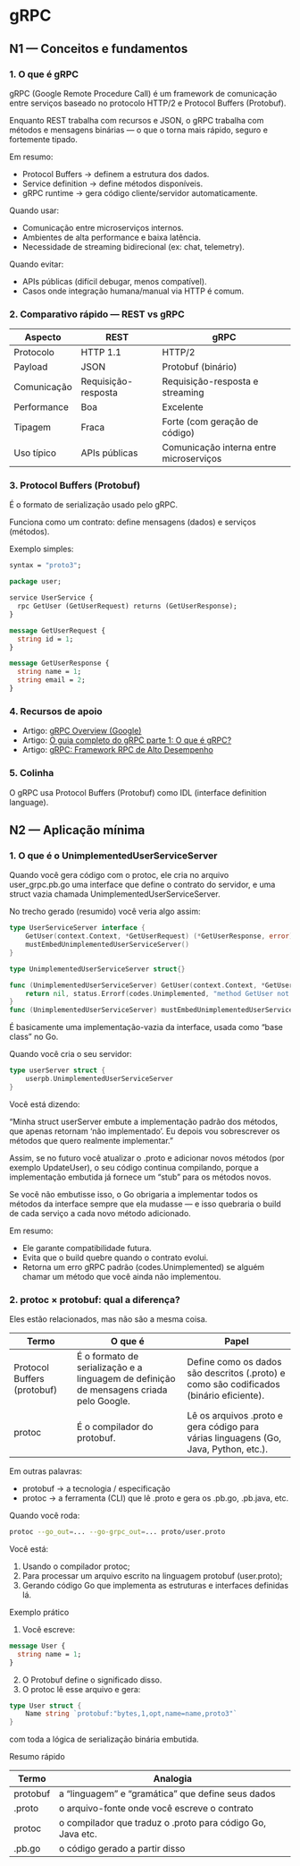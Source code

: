 # gRPC

## N1 — Conceitos e fundamentos 

### 1. O que é gRPC

gRPC (Google Remote Procedure Call) é um framework de comunicação entre serviços baseado no protocolo HTTP/2 e Protocol Buffers (Protobuf).

Enquanto REST trabalha com recursos e JSON, o gRPC trabalha com métodos e mensagens binárias — o que o torna mais rápido, seguro e fortemente tipado.

Em resumo:

- Protocol Buffers → definem a estrutura dos dados.
- Service definition → define métodos disponíveis.
- gRPC runtime → gera código cliente/servidor automaticamente.

Quando usar:

- Comunicação entre microserviços internos.
- Ambientes de alta performance e baixa latência.
- Necessidade de streaming bidirecional (ex: chat, telemetry).

Quando evitar:

- APIs públicas (difícil debugar, menos compatível).
- Casos onde integração humana/manual via HTTP é comum.

### 2. Comparativo rápido — REST vs gRPC

| Aspecto | REST | gRPC |
| --- | --- | --- |
| Protocolo | HTTP 1.1 | HTTP/2 |
| Payload | JSON | Protobuf (binário) |
| Comunicação | Requisição-resposta | Requisição-resposta e streaming |
| Performance | Boa | Excelente |
| Tipagem | Fraca | Forte (com geração de código) |
| Uso típico | APIs públicas | Comunicação interna entre microserviços |

### 3. Protocol Buffers (Protobuf)

É o formato de serialização usado pelo gRPC.

Funciona como um contrato: define mensagens (dados) e serviços (métodos).

Exemplo simples:

```protobuf
syntax = "proto3";

package user;

service UserService {
  rpc GetUser (GetUserRequest) returns (GetUserResponse);
}

message GetUserRequest {
  string id = 1;
}

message GetUserResponse {
  string name = 1;
  string email = 2;
}
```

### 4. Recursos de apoio

- Artigo: [gRPC Overview (Google)](https://grpc.io/docs/what-is-grpc/introduction/)
- Artigo: [O guia completo do gRPC parte 1: O que é gRPC?](https://blog.lsantos.dev/guia-grpc-1/)
- Artigo: [gRPC: Framework RPC de Alto Desempenho](https://api7.ai/pt/learning-center/api-101/what-is-grpc)

### 5. Colinha

O gRPC usa Protocol Buffers (Protobuf) como IDL (interface definition language).

## N2 — Aplicação mínima

### 1. O que é o UnimplementedUserServiceServer

Quando você gera código com o protoc, ele cria no arquivo user_grpc.pb.go uma interface que define o contrato do servidor, e uma struct vazia chamada UnimplementedUserServiceServer.

No trecho gerado (resumido) você veria algo assim:

```go
type UserServiceServer interface {
    GetUser(context.Context, *GetUserRequest) (*GetUserResponse, error)
    mustEmbedUnimplementedUserServiceServer()
}

type UnimplementedUserServiceServer struct{}

func (UnimplementedUserServiceServer) GetUser(context.Context, *GetUserRequest) (*GetUserResponse, error) {
    return nil, status.Errorf(codes.Unimplemented, "method GetUser not implemented")
}
func (UnimplementedUserServiceServer) mustEmbedUnimplementedUserServiceServer() {}
```

É basicamente uma implementação-vazia da interface, usada como “base class” no Go.

Quando você cria o seu servidor:

```go
type userServer struct {
    userpb.UnimplementedUserServiceServer
}
```

Você está dizendo:

“Minha struct userServer embute a implementação padrão dos métodos, que apenas retornam ‘não implementado’. Eu depois vou sobrescrever os métodos que quero realmente implementar.”

Assim, se no futuro você atualizar o .proto e adicionar novos métodos (por exemplo UpdateUser), o seu código continua compilando, porque a implementação embutida já fornece um “stub” para os métodos novos.

Se você não embutisse isso, o Go obrigaria a implementar todos os métodos da interface sempre que ela mudasse — e isso quebraria o build de cada serviço a cada novo método adicionado.

Em resumo:

- Ele garante compatibilidade futura.
- Evita que o build quebre quando o contrato evolui.
- Retorna um erro gRPC padrão (codes.Unimplemented) se alguém chamar um método que você ainda não implementou.

### 2. protoc × protobuf: qual a diferença?

Eles estão relacionados, mas não são a mesma coisa.

| Termo | O que é | Papel |
| --- | --- | --- |
| Protocol Buffers (protobuf) | É o formato de serialização e a linguagem de definição de mensagens criada pelo Google. | Define como os dados são descritos (.proto) e como são codificados (binário eficiente). |
| protoc | É o compilador do protobuf. | Lê os arquivos .proto e gera código para várias linguagens (Go, Java, Python, etc.). |

Em outras palavras:

- protobuf → a tecnologia / especificação
- protoc → a ferramenta (CLI) que lê .proto e gera os .pb.go, .pb.java, etc.

Quando você roda:

```bash
protoc --go_out=... --go-grpc_out=... proto/user.proto
```

Você está:

1. Usando o compilador protoc;
2. Para processar um arquivo escrito na linguagem protobuf (user.proto);
3. Gerando código Go que implementa as estruturas e interfaces definidas lá.

Exemplo prático

1. Você escreve:
```protobuf
message User {
  string name = 1;
}
```
2. O Protobuf define o significado disso.
3. O protoc lê esse arquivo e gera:
```go
type User struct {
    Name string `protobuf:"bytes,1,opt,name=name,proto3"`
}
```

com toda a lógica de serialização binária embutida.

Resumo rápido

| Termo | Analogia |
| --- | --- |
| protobuf | a “linguagem” e “gramática” que define seus dados |
| .proto | o arquivo-fonte onde você escreve o contrato |
| protoc | o compilador que traduz o .proto para código Go, Java etc. |
| .pb.go | o código gerado a partir disso |